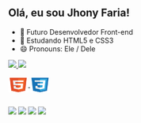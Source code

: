 ## Olá, eu sou Jhony Faria!
- 🔭 Futuro Desenvolvedor Front-end
- 🌱 Estudando HTML5 e CSS3
- 😄 Pronouns: Ele / Dele

<picture>
   <a href="https://github.com/jhonyfaria/github-readme-stats">
   <img height="180em" src="https://github-readme-stats.vercel.app/api?username=jhonyfaria&show_icons=true&theme=dark">
</picture> 

<picture>
   <a href="https://github.com/jhonyfaria/github-readme-stats">
   <img height="180em" src="https://github-readme-stats.vercel.app/api/top-langs/?username=anuraghazra&layout=compact&theme=dark">
</picture> 
 
 
 <div style="display: inline_block"><br>
    <img align="center" alt="Jhony-HTML"height="30"width="40"src="https://raw.githubusercontent.com/devicons/devicon/master/icons/html5/html5-original.svg">
    <img align="center" alt="Jhony-CSS" height="30" width="40" src="https://raw.githubusercontent.com/devicons/devicon/master/icons/css3/css3-original.svg">
 </div>

##

<div> 
   <a href="https://linkedin.com/in/jhony-faria-737981129" target="_blank"><img src="https://img.shields.io/badge/-LinkedIn-%230077B5?style=for-the-badge&logo=linkedin&logoColor=white" target="_blank"></a> 
   <a href="https://instagram.com/jhony_faria" target="_blank"><img src="https://img.shields.io/badge/-Instagram-%23E4405F?style=for-the-badge&logo=instagram&logoColor=white" target="_blank"></a>
   <a href = "mailto:jhony_faria@hotmail.com"><img src="https://img.shields.io/badge/Microsoft_Outlook-0078D4?style=for-the-badge&logo=microsoft-outlook&logoColor=white" target="_blank"></a>
   <a href="https://app.slack.com/client/T055ZQ5B2FK/C055M5PRS6N/rimeto_profile/U056AS00ND6" target="_blank"><img src="https://img.shields.io/badge/Slack-4A154B?style=for-the-badge&logo=slack&logoColor=white" target="_blank"></a>   
</div>
   

